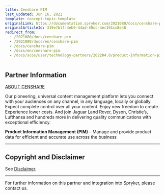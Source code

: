 ```yaml
---
title: Censhare PIM
last_updated: Jun 16, 2021
template: concept-topic-template
originalLink: https://documentation.spryker.com/2021080/docs/censhare-pim
originalArticleId: 319e7b1f-4eb9-44ad-80cc-4ec191cc8e48
redirect_from:
  - /2021080/docs/censhare-pim
  - /2021080/docs/en/censhare-pim
  - /docs/censhare-pim
  - /docs/en/censhare-pim
  - /docs/scos/user/technology-partners/202204.0/product-information-pimerp/censhare-pim.html
---
```


## Partner Information

[ABOUT CENSHARE](https://www.censhare.com/)

Our pioneering, universal content management platform lets you connect with your audiences on any channel, in any language, locally or globally. Expect complete control over all your content. Enjoy new freedom to create. Experience lower costs. And join Jaguar Land Rover, Dyson, Christie’s, Lufthansa and hundreds more in delivering quality communications with exceptional efficiency.

**Product Information Management (PIM)** – Manage and provide product data for efficient and accurate use across the business

---

## Copyright and Disclaimer

See [Disclaimer](https://github.com/spryker/spryker-documentation).

---
For further information on this partner and integration into Spryker, please contact us.

<div class="hubspot-form js-hubspot-form" data-portal-id="2770802" data-form-id="163e11fb-e833-4638-86ae-a2ca4b929a41" id="hubspot-1"></div>
